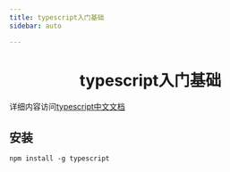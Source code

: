 ```yaml
---
title: typescript入门基础
sidebar: auto

---
```


# <center>typescript入门基础</center>

详细内容访问[typescript中文文档](https://www.tslang.cn/)

## 安装

```shell
npm install -g typescript
```

